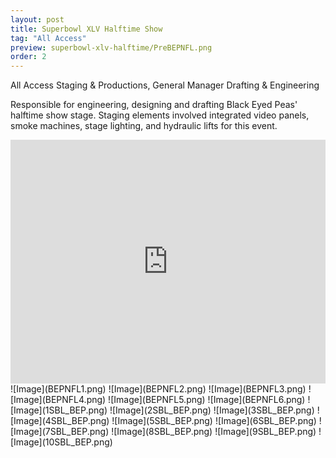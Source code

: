 ```yaml
---
layout: post
title: Superbowl XLV Halftime Show
tag: "All Access"
preview: superbowl-xlv-halftime/PreBEPNFL.png
order: 2
---
```

All Access Staging & Productions, General Manager Drafting & Engineering

Responsible for engineering, designing and drafting Black Eyed Peas' halftime show stage. Staging elements involved integrated video panels, smoke machines, stage lighting, and hydraulic lifts for this event.

<iframe frameborder="0" scrolling="no" height="390" width="100%" src="https://www.youtube.com/embed/xPIiaSnYV5E" allow="autoplay; encrypted-media" allowfullscreen></iframe>
![Image](BEPNFL1.png)
![Image](BEPNFL2.png)
![Image](BEPNFL3.png)
![Image](BEPNFL4.png)
![Image](BEPNFL5.png)
![Image](BEPNFL6.png)
![Image](1SBL_BEP.png)
![Image](2SBL_BEP.png)
![Image](3SBL_BEP.png)
![Image](4SBL_BEP.png)
![Image](5SBL_BEP.png)
![Image](6SBL_BEP.png)
![Image](7SBL_BEP.png)
![Image](8SBL_BEP.png)
![Image](9SBL_BEP.png)
![Image](10SBL_BEP.png)
